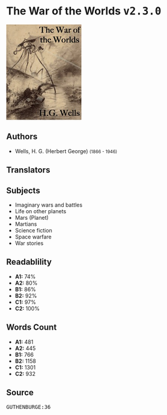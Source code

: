 # The War of the Worlds <kbd>v2.3.0</kbd>

![](./cover.medium.jpg "")

## Authors


 - Wells, H. G. (Herbert George) <small>(1866 - 1946)</small>

## Translators



## Subjects


 - Imaginary wars and battles
 - Life on other planets
 - Mars (Planet)
 - Martians
 - Science fiction
 - Space warfare
 - War stories

## Readablility


 - **A1:** 74%
 - **A2:** 80%
 - **B1:** 86%
 - **B2:** 92%
 - **C1:** 97%
 - **C2:** 100%

## Words Count


 - **A1:** 481
 - **A2:** 445
 - **B1:** 766
 - **B2:** 1158
 - **C1:** 1301
 - **C2:** 932

## Source


<kbd>GUTHENBURGE:36</kbd>
